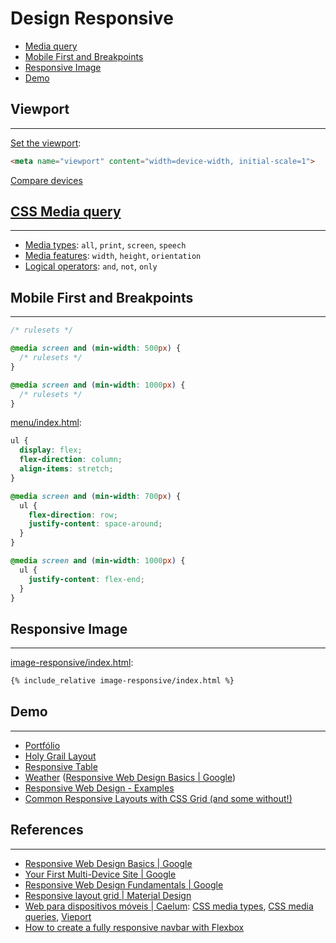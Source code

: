 # Design Responsive

* [Media query](#media-query)
* [Mobile First and Breakpoints](#mobile-first-and-breakpoints)
* [Responsive Image](#responsive-image)
* [Demo](#demo)

## Viewport
---

[Set the viewport](https://developers.google.com/web/fundamentals/design-and-ux/responsive/#set-the-viewport):
```html
<meta name="viewport" content="width=device-width, initial-scale=1">
```

[Compare devices](https://www.mydevice.io)

## [CSS Media query](https://ifpb.github.io/css-guide/css/media-query/)
---

* [Media types](https://developer.mozilla.org/en-US/docs/Web/CSS/@media#Media_types): `all`, `print`, `screen`, `speech`
* [Media features](https://developer.mozilla.org/en-US/docs/Web/CSS/@media#Media_features): `width`, `height`, `orientation`
* [Logical operators](https://developer.mozilla.org/en-US/docs/Web/CSS/@media#Logical_operators): `and`, `not`, `only`

## Mobile First and Breakpoints
---

```css
/* rulesets */

@media screen and (min-width: 500px) {
  /* rulesets */
}

@media screen and (min-width: 1000px) {
  /* rulesets */
}
```

[menu/index.html](menu/index.html):
```css
ul {
  display: flex;
  flex-direction: column;
  align-items: stretch;
}

@media screen and (min-width: 700px) {
  ul {
    flex-direction: row;
    justify-content: space-around;
  }
}

@media screen and (min-width: 1000px) {
  ul {
    justify-content: flex-end;
  }
}
```

## Responsive Image
---

[image-responsive/index.html](image-responsive/index.html):
```html
{% include_relative image-responsive/index.html %}
```

## Demo
---

- [Portfólio](portfolio/)
- [Holy Grail Layout](holy-grail-layout/)
- [Responsive Table](table-responsive/index.html)
- [Weather](https://googlesamples.github.io/web-fundamentals/fundamentals/design-and-ux/responsive/weather-2.html) ([Responsive Web Design Basics \| Google](https://developers.google.com/web/fundamentals/design-and-ux/responsive/))
- [Responsive Web Design - Examples](https://responsivedesign.is/examples/)
- [Common Responsive Layouts with CSS Grid (and some without!)](https://medium.com/samsung-internet-dev/common-responsive-layouts-with-css-grid-and-some-without-245a862f48df)

## References
---

* [Responsive Web Design Basics \| Google](https://developers.google.com/web/fundamentals/design-and-ux/responsive/)
* [Your First Multi-Device Site \| Google](https://developers.google.com/web/fundamentals/codelabs/your-first-multi-screen-site/)
* [Responsive Web Design Fundamentals \| Google](https://udacity.com/course/responsive-web-design-fundamentals--ud893)
* [Responsive layout grid \| Material Design](https://material.io/design/layout/responsive-layout-grid.html)
* [Web para dispositivos móveis \| Caelum](https://www.caelum.com.br/apostila-html-css-javascript/web-para-dispositivos-moveis/): [CSS media types](https://www.caelum.com.br/apostila-html-css-javascript/web-para-dispositivos-moveis/#css-media-types), [CSS media queries](https://www.caelum.com.br/apostila-html-css-javascript/web-para-dispositivos-moveis/#css3-media-queries),  [Vieport](https://www.caelum.com.br/apostila-html-css-javascript/web-para-dispositivos-moveis/#viewport)
* [How to create a fully responsive navbar with Flexbox](https://medium.freecodecamp.org/how-to-create-a-fully-responsive-navbar-with-flexbox-a4435d175dd3)